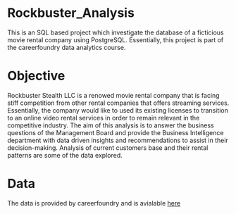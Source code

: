 # Rockbuster_Analysis
This is an SQL based project which investigate the database of a ficticious movie rental company using PostgreSQL. Essentially, this project is part of the careerfoundry data analytics course.
# Objective
Rockbuster Stealth LLC is a renowed movie rental company that is facing stiff competition from other rental companies that offers streaming services. Essentially, the company would like to used its existing licenses to transition to an online video rental services in order to remain relevant in the competitive industry. The aim of this analysis is to answer the business questions of the Management Board and provide the Business Intelligence department with data driven insights and recommendations to assist in their decision-making. Analysis of current customers base and their rental patterns are some of the data explored.
# Data
The data is provided by careerfoundry and is avialable [here](www.postgresqltutorial.com/wp-content/uploads/2019/05/dvdrental.zip)
